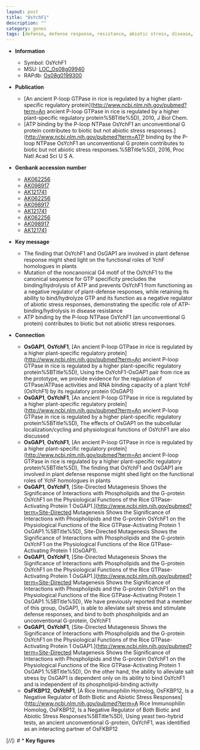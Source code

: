```yaml
---
layout: post
title: "OsYchF1"
description: ""
category: genes
tags: [defense, defense response, resistance, abiotic stress, disease, disease resistance, stress, biotic stress, stress response]
---
```


* **Information**  
    + Symbol: OsYchF1  
    + MSU: [LOC_Os08g09940](http://rice.plantbiology.msu.edu/cgi-bin/ORF_infopage.cgi?orf=LOC_Os08g09940)  
    + RAPdb: [Os08g0199300](http://rapdb.dna.affrc.go.jp/viewer/gbrowse_details/irgsp1?name=Os08g0199300)  

* **Publication**  
    + [An ancient P-loop GTPase in rice is regulated by a higher plant-specific regulatory protein](http://www.ncbi.nlm.nih.gov/pubmed?term=An ancient P-loop GTPase in rice is regulated by a higher plant-specific regulatory protein%5BTitle%5D), 2010, J Biol Chem.
    + [ATP binding by the P-loop NTPase OsYchF1 an unconventional G protein contributes to biotic but not abiotic stress responses.](http://www.ncbi.nlm.nih.gov/pubmed?term=ATP binding by the P-loop NTPase OsYchF1 an unconventional G protein contributes to biotic but not abiotic stress responses.%5BTitle%5D), 2016, Proc Natl Acad Sci U S A.

* **Genbank accession number**  
    + [AK062256](http://www.ncbi.nlm.nih.gov/nuccore/AK062256)
    + [AK098917](http://www.ncbi.nlm.nih.gov/nuccore/AK098917)
    + [AK121741](http://www.ncbi.nlm.nih.gov/nuccore/AK121741)
    + [AK062256](http://www.ncbi.nlm.nih.gov/nuccore/AK062256)
    + [AK098917](http://www.ncbi.nlm.nih.gov/nuccore/AK098917)
    + [AK121741](http://www.ncbi.nlm.nih.gov/nuccore/AK121741)
    + [AK062256](http://www.ncbi.nlm.nih.gov/nuccore/AK062256)
    + [AK098917](http://www.ncbi.nlm.nih.gov/nuccore/AK098917)
    + [AK121741](http://www.ncbi.nlm.nih.gov/nuccore/AK121741)

* **Key message**  
    + The finding that OsYchF1 and OsGAP1 are involved in plant defense response might shed light on the functional roles of YchF homologues in plants
    + Mutation of the noncanonical G4 motif of the OsYchF1 to the canonical sequence for GTP specificity precludes the binding/hydrolysis of ATP and prevents OsYchF1 from functioning as a negative regulator of plant-defense responses, while retaining its ability to bind/hydrolyze GTP and its function as a negative regulator of abiotic stress responses, demonstrating the specific role of ATP-binding/hydrolysis in disease resistance
    + ATP binding by the P-loop NTPase OsYchF1 (an unconventional G protein) contributes to biotic but not abiotic stress responses.

* **Connection**  
    + __OsGAP1__, __OsYchF1__, [An ancient P-loop GTPase in rice is regulated by a higher plant-specific regulatory protein](http://www.ncbi.nlm.nih.gov/pubmed?term=An ancient P-loop GTPase in rice is regulated by a higher plant-specific regulatory protein%5BTitle%5D), Using the OsYchF1-OsGAP1 pair from rice as the prototype, we provide evidence for the regulation of GTPase/ATPase activities and RNA binding capacity of a plant YchF (OsYchF1) by its regulatory protein (OsGAP1)
    + __OsGAP1__, __OsYchF1__, [An ancient P-loop GTPase in rice is regulated by a higher plant-specific regulatory protein](http://www.ncbi.nlm.nih.gov/pubmed?term=An ancient P-loop GTPase in rice is regulated by a higher plant-specific regulatory protein%5BTitle%5D), The effects of OsGAP1 on the subcellular localization/cycling and physiological functions of OsYchF1 are also discussed
    + __OsGAP1__, __OsYchF1__, [An ancient P-loop GTPase in rice is regulated by a higher plant-specific regulatory protein](http://www.ncbi.nlm.nih.gov/pubmed?term=An ancient P-loop GTPase in rice is regulated by a higher plant-specific regulatory protein%5BTitle%5D), The finding that OsYchF1 and OsGAP1 are involved in plant defense response might shed light on the functional roles of YchF homologues in plants
    + __OsGAP1__, __OsYchF1__, [Site-Directed Mutagenesis Shows the Significance of Interactions with Phospholipids and the G-protein OsYchF1 on the Physiological Functions of the Rice GTPase-Activating Protein 1 OsGAP1.](http://www.ncbi.nlm.nih.gov/pubmed?term=Site-Directed Mutagenesis Shows the Significance of Interactions with Phospholipids and the G-protein OsYchF1 on the Physiological Functions of the Rice GTPase-Activating Protein 1 OsGAP1.%5BTitle%5D), Site-Directed Mutagenesis Shows the Significance of Interactions with Phospholipids and the G-protein OsYchF1 on the Physiological Functions of the Rice GTPase-Activating Protein 1 (OsGAP1).
    + __OsGAP1__, __OsYchF1__, [Site-Directed Mutagenesis Shows the Significance of Interactions with Phospholipids and the G-protein OsYchF1 on the Physiological Functions of the Rice GTPase-Activating Protein 1 OsGAP1.](http://www.ncbi.nlm.nih.gov/pubmed?term=Site-Directed Mutagenesis Shows the Significance of Interactions with Phospholipids and the G-protein OsYchF1 on the Physiological Functions of the Rice GTPase-Activating Protein 1 OsGAP1.%5BTitle%5D), We have previously reported that a member of this group, OsGAP1, is able to alleviate salt stress and stimulate defense responses, and bind to both phospholipids and an unconventional G-protein, OsYchF1
    + __OsGAP1__, __OsYchF1__, [Site-Directed Mutagenesis Shows the Significance of Interactions with Phospholipids and the G-protein OsYchF1 on the Physiological Functions of the Rice GTPase-Activating Protein 1 OsGAP1.](http://www.ncbi.nlm.nih.gov/pubmed?term=Site-Directed Mutagenesis Shows the Significance of Interactions with Phospholipids and the G-protein OsYchF1 on the Physiological Functions of the Rice GTPase-Activating Protein 1 OsGAP1.%5BTitle%5D), On the other hand, the ability to alleviate salt stress by OsGAP1 is dependent only on its ability to bind OsYchF1 and is independent of its phospholipid-binding activity
    + __OsFKBP12__, __OsYchF1__, [A Rice Immunophilin Homolog, OsFKBP12, Is a Negative Regulator of Both Biotic and Abiotic Stress Responses](http://www.ncbi.nlm.nih.gov/pubmed?term=A Rice Immunophilin Homolog, OsFKBP12, Is a Negative Regulator of Both Biotic and Abiotic Stress Responses%5BTitle%5D),  Using yeast two-hybrid tests, an ancient unconventional G-protein, OsYchF1, was identified as an interacting partner of OsFKBP12

[//]: # * **Key figures**  


